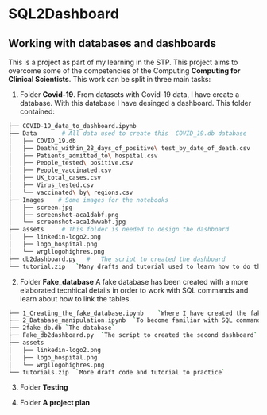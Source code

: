 # SQL2Dashboard
## Working with databases and dashboards

This is a project as part of my learning in the STP. This project aims to overcome some of the competencies of the Computing **Computing for Clinical Scientists**. This work can be split in three main tasks:

1. Folder **Covid-19**. From datasets with Covid-19 data, I have create a database. With this database I have desinged a dashboard. This folder contained:

```sh
├── COVID-19_data_to_dashboard.ipynb
├── Data       # All data used to create this  COVID_19.db database
│   ├── COVID_19.db
│   ├── Deaths_within_28_days_of_positive\ test_by_date_of_death.csv
│   ├── Patients_admitted_to\ hospital.csv
│   ├── People_tested\ positive.csv
│   ├── People_vaccinated.csv
│   ├── UK_total_cases.csv
│   ├── Virus_tested.csv
│   └── vaccinated\ by\ regions.csv
├── Images    # Some images for the notebooks
│   ├── screen.jpg
│   ├── screenshot-aca1dabf.png
│   └── screenshot-aca1dwwabf.jpg
├── assets     # This folder is needed to design the dashboard
│   ├── linkedin-logo2.png
│   ├── logo_hospital.png
│   └── wrgllogohighres.png
├── db2dashboard.py   #   The script to created the dashboard
└── tutorial.zip   `Many drafts and tutorial used to learn how to do this`
```

2.  Folder **Fake_database** A fake database has been created with a more elaborated tecnhical details in order to work with SQL commands and learn about how to link the tables. 
```sh
├── 1_Creating_the_fake_database.ipynb    `Where I have created the fake data to populate the tables`
├── 2_Database_manipulation.ipynb  `To become familiar with SQL commands`
├── 2fake_db.db `The database`
├── Fake_db2dashboard.py  `The script to created the second dashboard`
├── assets
│   ├── linkedin-logo2.png
│   ├── logo_hospital.png
│   └── wrgllogohighres.png
└── tutorials.zip  `More draft code and tutorial to practice`
```
3. Folder **Testing**

4. Folder **A project plan**

